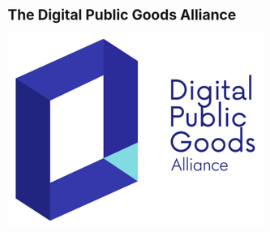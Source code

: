 # The Digital Public Goods Alliance
![DPG Cover Photo](https://github.com/DPGAlliance/.github/blob/main/profile/logo.png)
